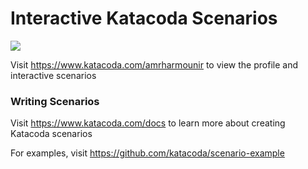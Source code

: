 # Interactive Katacoda Scenarios

[![](http://shields.katacoda.com/katacoda/amrharmounir/count.svg)](https://www.katacoda.com/amrharmounir "Get your profile on Katacoda.com")

Visit https://www.katacoda.com/amrharmounir to view the profile and interactive scenarios

### Writing Scenarios
Visit https://www.katacoda.com/docs to learn more about creating Katacoda scenarios

For examples, visit https://github.com/katacoda/scenario-example
